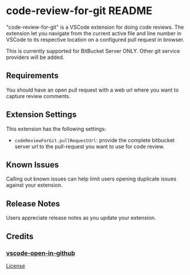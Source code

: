 # code-review-for-git README

"code-review-for-git" is a VSCode extension for doing code reviews. The extension let you navigate from the current active file and line number in VSCode to its respective location on a configured pull request in browser. 

This is currently supported for BitBucket Server ONLY. Other git service providers will be added.

## Requirements

You should have an open pull request with a web url where you want to capture review comments.

## Extension Settings

This extension has the following settings:

* `codeReviewForGit.pullRequestUrl`: provide the complete bitbucket server url to the pull-request you want to use for code review.

## Known Issues

Calling out known issues can help limit users opening duplicate issues against your extension.

## Release Notes

Users appreciate release notes as you update your extension.

## Credits

### [vscode-open-in-github](https://github.com/ziyasal/vscode-open-in-github)
[License](https://github.com/ziyasal/vscode-open-in-github/blob/master/LICENSE)
